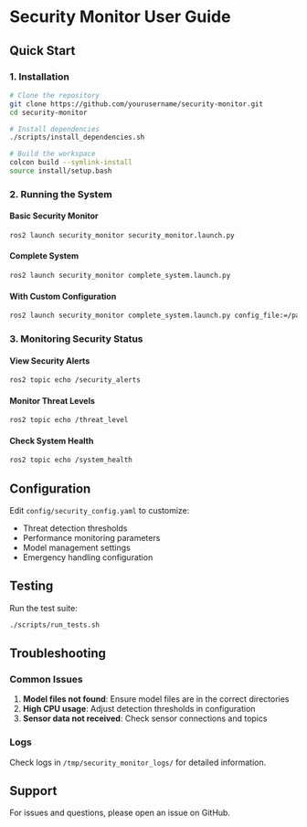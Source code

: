 # Security Monitor User Guide

## Quick Start

### 1. Installation
```bash
# Clone the repository
git clone https://github.com/yourusername/security-monitor.git
cd security-monitor

# Install dependencies
./scripts/install_dependencies.sh

# Build the workspace
colcon build --symlink-install
source install/setup.bash
```

### 2. Running the System

#### Basic Security Monitor
```bash
ros2 launch security_monitor security_monitor.launch.py
```

#### Complete System
```bash
ros2 launch security_monitor complete_system.launch.py
```

#### With Custom Configuration
```bash
ros2 launch security_monitor complete_system.launch.py config_file:=/path/to/config.yaml
```

### 3. Monitoring Security Status

#### View Security Alerts
```bash
ros2 topic echo /security_alerts
```

#### Monitor Threat Levels
```bash
ros2 topic echo /threat_level
```

#### Check System Health
```bash
ros2 topic echo /system_health
```

## Configuration

Edit `config/security_config.yaml` to customize:
- Threat detection thresholds
- Performance monitoring parameters
- Model management settings
- Emergency handling configuration

## Testing

Run the test suite:
```bash
./scripts/run_tests.sh
```

## Troubleshooting

### Common Issues
1. **Model files not found**: Ensure model files are in the correct directories
2. **High CPU usage**: Adjust detection thresholds in configuration
3. **Sensor data not received**: Check sensor connections and topics

### Logs
Check logs in `/tmp/security_monitor_logs/` for detailed information.

## Support

For issues and questions, please open an issue on GitHub.
